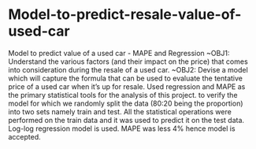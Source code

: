 # Model-to-predict-resale-value-of-used-car
Model to predict value of a used car - MAPE and Regression
~OBJ1: Understand the various factors (and their impact on the price) that comes into consideration during the resale of a used car. 
~OBJ2: Devise a model which will capture the formula that can be used to evaluate the tentative price of a used car when it’s up for resale.
Used regression and MAPE as the primary statistical tools for the analysis of this project.
to verify the model for which we randomly split the data (80:20 being the proportion) into two sets namely train and test. All the statistical operations were performed on the train data and it was used to predict it on the test data.
Log-log regression model is used.
MAPE was less 4% hence model is accepted.


